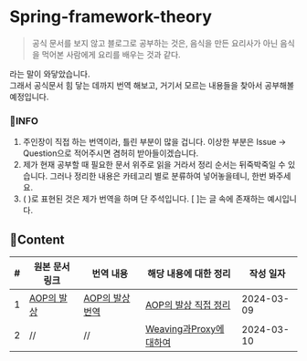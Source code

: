 # Spring-framework-theory
> 공식 문서를 보지 않고 블로그로 공부하는 것은, 음식을 만든 요리사가 아닌 음식을 먹어본 사람에게 요리를 배우는 것과 같다.

라는 말이 와닿았습니다. <br>
그래서 공식문서 힘 닿는 데까지 번역 해보고, 거기서 모르는 내용들을 찾아서 공부해볼 예정입니다. 

### 📜INFO

1. 주인장이 직접 하는 번역이라, 틀린 부분이 많을 겁니다. 이상한 부분은 Issue -> Question으로 적어주시면 겸허히 받아들이겠습니다. 
2. 제가 현재 공부할 때 필요한 문서 위주로 읽을 거라서 정리 순서는 뒤죽박죽일 수 있습니다. 그러나 정리한 내용은 카테고리 별로 분류하여 넣어놓을테니, 한번 봐주세요. 
3. ( )로 표현된 것은 제가 번역을 하며 단 주석입니다. [ ]는 글 속에 존재하는 예시입니다. 

## 📜Content

| #    | 원본 문서 링크                                               | 번역 내용                                                    | 해당 내용에 대한 정리                                        | 작성 일자  |
| ---- | ------------------------------------------------------------ | ------------------------------------------------------------ | ------------------------------------------------------------ | ---------- |
| 1    | [AOP의 발상](https://docs.spring.io/spring-framework/reference/core/aop/introduction-defn.html) | [AOP의 발상 번역](https://github.com/dalcheonroadhead/Spring-framework-theory/blob/main/AOP/AOP_Concepts.md) | [AOP의 발상 직접 정리](https://github.com/dalcheonroadhead/Spring-framework-theory/blob/main/AOP/relatedStudy/conceptOfAOP.md) | 2024-03-09 |
| 2    | //                                                           | //                                                           | [Weaving과Proxy에 대하여](https://github.com/dalcheonroadhead/Spring-framework-theory/blob/main/AOP/relatedStudy/ProxyAndWeaving.md) | 2024-03-10 |

